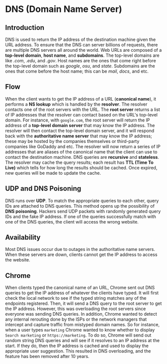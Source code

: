 # DNS (Domain Name Server)
## Introduction
DNS is used to return the IP address of the destination machine given the URL address. To ensure that the DNS can server billions of requests, there are multiple DNS servers all around the world. Web URLs are composed of a **top-level domain**, **host name**, and **subdomains**.  The top-level domains are like *.com*, *.edu*, and *.gov*.  Host names are the ones that come right before the top-level domain such as *google*, *osu*, and *state*. Subdomains are the ones that come before the host name; this can be *mail*, *docs*, and etc.

## Flow
When the client wants to get the IP address of a URL (**canonical name**), it performs a **NS lookup** which is handled by the **resolver**. The resolver contacts one of the root servers with the URL. The **root server** returns a list of IP addresses that the resolver can contact based on the URL's top-level domain. For instance, with `google.com`, the root server will return the IP address of a **top-level domain server** that may know the IP address. The resolver will then contact the top-level domain server, and it will respond back with the **authoritative name server** that may know the IP address; these may be hosted by the companies themselves or third-party companies like GoDaddy and etc. The resolver will now return a series of IP addresses that are aliases of the canonical name that the client can use to contact the destination machine. DNS queries are **recursive** and **stateless**. The resolver may cache the query results; each result has **TTL (Time To Live)** which tells for how long the results should be cached. Once expired, new queries will be made to update the cache.

## UDP and DNS Poisoning
DNS runs over **UDP**.  To match the appropriate queries to each other, query IDs are attached to DNS queries. This method opens up the possibility of **DNS poisoning**. Hackers send UDP packets with randomly generated query IDs and the fake IP address. If one of the queries successfully match with one of the DNS queries, the client will access the wrong website.

## Availability
Most DNS issues occur due to outages in the authoritative name servers. When these servers are down, clients cannot get the IP address to access the website. 

## Chrome
When clients typed the canonical name of an URL, Chrome sent out DNS queries to get the IP address of whatever the clients have typed. It will first check the local network to see if the typed string matches any of the endpoints registered. Then, it will send a DNS query to the root server to get the IP address. However, this was overloading the root servers since everyone was sending DNS queries. In addition, Chrome wanted to detect any internal rerouting done by the ISPs or the network managers that intercept and capture traffic from mistyped domain names. So for instance, when a user types `marketing` Chrome wanted to know whether to display `Search marketing` or `https://marketing`.  To do so, Chrome will send out random string DNS queries and will see if it resolves to an IP address at the start. If they do, then the IP address is cached and used to display the appropriate user suggestion. This resulted in DNS overloading, and the feature has been removed after 10 years.

